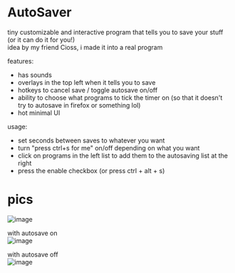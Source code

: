 # AutoSaver
tiny customizable and interactive program that tells you to save your stuff (or it can do it for you!)  
idea by my friend Cioss, i made it into a real program  
  
features:  
- has sounds
- overlays in the top left when it tells you to save
- hotkeys to cancel save / toggle autosave on/off
- ability to choose what programs to tick the timer on (so that it doesn't try to autosave in firefox or something lol)
- hot minimal UI

usage:
- set seconds between saves to whatever you want
- turn "press ctrl+s for me" on/off depending on what you want
- click on programs in the left list to add them to the autosaving list at the right
- press the enable checkbox (or press ctrl + alt + s)

# pics
![image](https://user-images.githubusercontent.com/42521608/156914874-daf69429-7386-449e-86e5-ef0077af0223.png)
  
with autosave on  
![image](https://user-images.githubusercontent.com/42521608/156914891-757f3257-d215-4f4e-b04a-d936008e7176.png)
  
with autosave off  
![image](https://user-images.githubusercontent.com/42521608/156914903-dd7060c8-ecee-48b0-b644-3168945ed0c3.png)